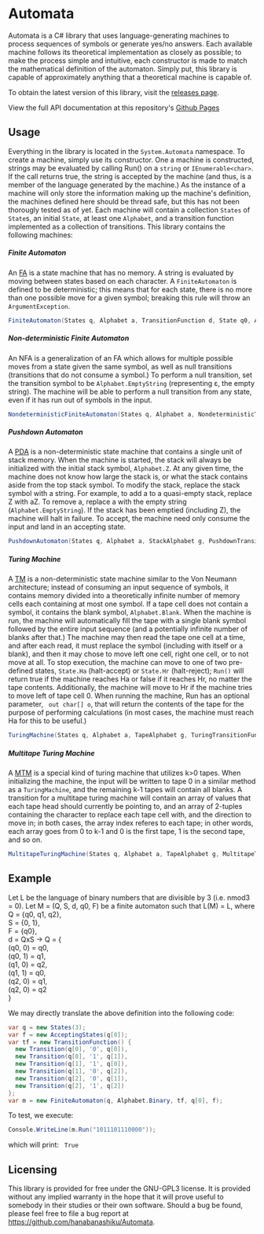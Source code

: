 # Automata
Automata is a C# library that uses language-generating machines to process sequences of symbols or generate yes/no answers. Each available machine follows its theoretical implementation as closely as possible; to make the process simple and intuitive, each constructor is made to match the mathematical definition of the automaton. Simply put, this library is capable of approximately anything that a theoretical machine is capable of.

To obtain the latest version of this library, visit the [releases page](https://github.com/hanabanashiku/Automata/releases).

View the full API documentation at this repository's [Github Pages](https://hanabanashiku.github.io/Automata/)

## Usage
Everything in the library is located in the `System.Automata` namespace. To create a machine, simply use its constructor. One a machine is constructed, strings may be evaluated by calling Run() on a `string` or `IEnumerable<char>`. If the call returns true, the string is accepted by the machine (and thus, is a member of the language generated by the machine.) As the instance of a machine will only store the information making up the machine's definition, the machines defined here should be thread safe, but this has not been thorougly tested as of yet. Each machine will contain a collection `States` of `State`s, an initial `State`, at least one `Alphabet`, and a transition function implemented as a collection of transitions.
This library contains the following machines:

##### Finite Automaton
An [FA](https://en.wikipedia.org/wiki/Finite-state_machine) is a state machine that has no memory. A string is evaluated by moving between states based on each character. A `FiniteAutomaton` is defined to be deterministic; this means that for each state, there is no more than one possible move for a given symbol; breaking this rule will throw an `ArgumentException`.

```C#
FiniteAutomaton(States q, Alphabet a, TransitionFunction d, State q0, AcceptingStates f)
```

##### Non-deterministic Finite Automaton
An NFA is a generalization of an FA which allows for multiple possible moves from a state given the same symbol, as well as null transitions (transitions that do not consume a symbol.) To perform a null transition, set the transition symbol to be `Alphabet.EmptyString` (representing ε, the empty string). The machine will be able to perform a null transition from any state, even if it has run out of symbols in the input.

``` C#
NondeterministicFiniteAutomaton(States q, Alphabet a, NondeterministicTransitionFunction d, State q0, AcceptingStates f)
```

##### Pushdown Automaton
A [PDA](https://en.wikipedia.org/wiki/Pushdown_automaton) is a non-deterministic state machine that contains a single unit of stack memory. When the machine is started, the stack will always be initialized with the initial stack symbol, `Alphabet.Z`. At any given time, the machine does not know how large the stack is, or what the stack contains aside from the top stack symbol. To modify the stack, replace the stack symbol with a string. For example, to add a to a quasi-empty stack, replace Z with aZ. To remove a, replace a with the empty string (`Alphabet.EmptyString`). If the stack has been emptied (including Z), the machine will halt in failure. To accept, the machine need only consume the input and land in an accepting state.

``` C#
PushdownAutomaton(States q, Alphabet a, StackAlphabet g, PushdownTransitionFunction d, State q0, AcceptingStates f)
```

##### Turing Machine
A [TM](https://en.wikipedia.org/wiki/Turing_machine) is a non-deterministic state machine similar to the Von Neumann architecture; instead of consuming an input sequence of symbols, it contains memory divided into a theoretically infinite number of memory cells each containing at most one symbol. If a tape cell does not contain a symbol, it contains the blank symbol, `Alphabet.Blank`. When the machine is run, the machine will automatically fill the tape with a single blank symbol followed by the entire input sequence (and a potentially infinite number of blanks after that.) The machine may then read the tape one cell at a time, and after each read, it must replace the symbol (including with itself or a blank), and then it may chose to move left one cell, right one cell, or to not move at all. To stop execution, the machine can move to one of two pre-defined states, `State.Ha` (halt-accept) or `State.Hr` (halt-reject); `Run()` will return true if the machine reaches Ha or false if it reaches Hr, no matter the tape contents. Additionally, the machine will move to Hr if the machine tries to move left of tape cell 0. When running the machine, Run has an optional parameter, ` out char[] o`, that will return the contents of the tape for the purpose of performing calculations (in most cases, the machine must reach Ha for this to be useful.)

``` C#
TuringMachine(States q, Alphabet a, TapeAlphabet g, TuringTransitionFunction tf, State q0)
```

##### Multitape Turing Machine
A [MTM](https://en.wikipedia.org/wiki/Multitape_Turing_machine) is a special kind of turing machine that utilizes k>0 tapes. When initializing the machine, the input will be written to tape 0 in a similar method as a `TuringMachine`, and the remaining k-1 tapes will contain all blanks. A transition for a multitape turing machine will contain an array of values that each tape head should currently be pointing to, and an array of 2-tuples containing the character to replace each tape cell with, and the direction to move in; in both cases, the array index referes to each tape; in other words, each array goes from 0 to k-1 and 0 is the first tape, 1 is the second tape, and so on.

``` C#
MultitapeTuringMachine(States q, Alphabet a, TapeAlphabet g, MultitapeTuringTransitionFunction tf, State q0, int k = 1)
```

## Example
Let L be the language of binary numbers that are divisible by 3 (i.e. nmod3 = 0).
Let M = (Q, S, d, q0, F) be a finite automaton such that L(M) = L, where <br/>
Q = {q0, q1, q2}, <br/>
S = {0, 1}, <br/>
F = {q0}, <br/>
d = QxS -> Q = { <br/>
(q0, 0) = q0, <br/>
  (q0, 1) = q1, <br/>
  (q1, 0) = q2, <br/>
  (q1, 1) = q0, <br/>
  (q2, 0) = q1, <br/>
  (q2, 0) = q2 <br/>
 }
 
We may directly translate the above definition into the following code:
``` C#
var q = new States(3);
var f = new AcceptingStates(q[0]);
var tf = new TransitionFunction() {
  new Transition(q[0], '0', q[0]),
  new Transition(q[0], '1', q[1]),
  new Transition(q[1], '1', q[0]),
  new Transition(q[1], '0', q[2]),
  new Transition(q[2], '0', q[1]),
  new Transition(q[2], '1', q[2])
};
var m = new FiniteAutomaton(q, Alphabet.Binary, tf, q[0], f);
 ```
 To test, we execute:
 ``` C#
 Console.WriteLine(m.Run("1011101110000"));
 ```
 which will print:
 ` True`
 
 ## Licensing
 This library is provided for free under the GNU-GPL3 license. It is provided without any implied warranty in the hope that it will prove useful to somebody in their studies or their own software. Should a bug be found, please feel free to file a bug report at https://github.com/hanabanashiku/Automata.
